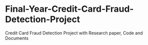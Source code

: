 # Final-Year-Credit-Card-Fraud-Detection-Project
Credit Card Fraud Detection Project with Research paper, Code and Documents 
